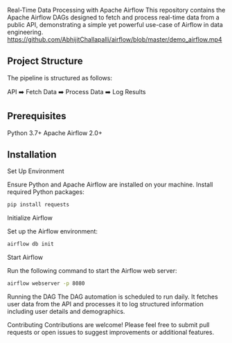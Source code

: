 Real-Time Data Processing with Apache Airflow
This repository contains the Apache Airflow DAGs designed to fetch and process real-time data from a public API, demonstrating a simple yet powerful use-case of Airflow in data engineering.
https://github.com/AbhijitChallapalli/airflow/blob/master/demo_airflow.mp4

## Project Structure
The pipeline is structured as follows:

  API ➡️ Fetch Data ➡️ Process Data ➡️ Log Results

## Prerequisites
Python 3.7+
Apache Airflow 2.0+

## Installation
Set Up Environment

Ensure Python and Apache Airflow are installed on your machine.
Install required Python packages:
```bash
pip install requests
```
Initialize Airflow

Set up the Airflow environment:
```bash
airflow db init
```

Start Airflow

Run the following command to start the Airflow web server:
```bash
airflow webserver -p 8080
```

Running the DAG
The DAG automation is scheduled to run daily. It fetches user data from the API and processes it to log structured information including user details and demographics.

Contributing
Contributions are welcome! Please feel free to submit pull requests or open issues to suggest improvements or additional features.

